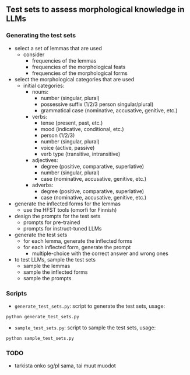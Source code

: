 ## Test sets to assess morphological knowledge in LLMs

### Generating the test sets
- select a set of lemmas that are used
    - consider
        - frequencies of the lemmas
        - frequencies of the morphological feats
        - frequencies of the morphological forms
- select the morphological categories that are used
    - initial categories:
        - nouns:
            - number (singular, plural)
            - possessive suffix (1/2/3 person singular/plural)
            - grammatical case (nominative, accusative, genitive, etc.)
        - verbs:
            - tense (present, past, etc.)
            - mood (indicative, conditional, etc.)
            - person (1/2/3)
            - number (singular, plural)
            - voice (active, passive)
            - verb type (transitive, intransitive)
        - adjectives:
            - degree (positive, comparative, superlative)
            - number (singular, plural)
            - case (nominative, accusative, genitive, etc.)
        - adverbs:
            - degree (positive, comparative, superlative)
            - case (nominative, accusative, genitive, etc.)
- generate the inflected forms for the lemmas
    - use the HFST tools (omorfi for Finnish)
- design the prompts for the test sets
    - prompts for pre-trained
    - prompts for instruct-tuned LLMs
- generate the test sets
    - for each lemma, generate the inflected forms
    - for each inflected form, generate the prompt
        - multiple-choice with the correct answer and wrong ones
- to test LLMs, sample the test sets
    - sample the lemmas
    - sample the inflected forms
    - sample the prompts

### Scripts
- `generate_test_sets.py`: script to generate the test sets, usage:
```
python generate_test_sets.py
```

- `sample_test_sets.py`: script to sample the test sets, usage:
```
python sample_test_sets.py
```

### TODO
- tarkista onko sg/pl sama, tai muut muodot